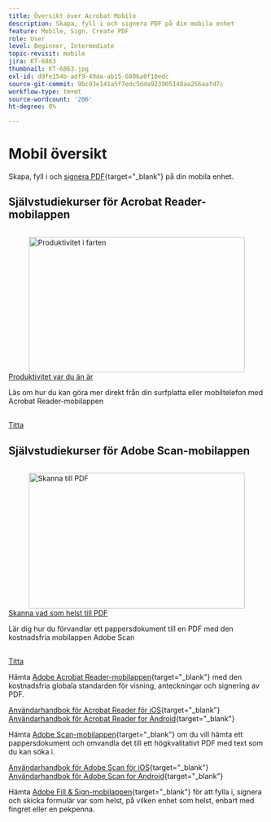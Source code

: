 ```yaml
---
title: Översikt över Acrobat Mobile
description: Skapa, fyll i och signera PDF på din mobila enhet
feature: Mobile, Sign, Create PDF
role: User
level: Beginner, Intermediate
topic-revisit: mobile
jira: KT-6863
thumbnail: KT-6863.jpg
exl-id: d9fe154b-adf9-49da-ab15-6806a0f10edc
source-git-commit: 9bc93e141a5f7edc5dda923905148aa256aafd7c
workflow-type: tm+mt
source-wordcount: '206'
ht-degree: 0%

---
```


# Mobil översikt

Skapa, fyll i och [signera PDF](https://www.adobe.com/se/acrobat/online/sign-pdf.html){target="_blank"} på din mobila enhet.

## Självstudiekurser för Acrobat Reader-mobilappen

<!-- START CARDS HTML - DO NOT MODIFY BY HAND -->
<div class="columns">
    <div class="column is-half-tablet is-half-desktop is-one-third-widescreen" aria-label="Productivity on the go">
        <div class="card" style="height: 100%; display: flex; flex-direction: column; height: 100%;">
            <div class="card-image">
                <figure class="image x-is-16by9">
                    <a href="https://experienceleague.adobe.com/en/docs/document-cloud-learn/acrobat-learning/getting-started/productivity" title="Produktivitet i farten" target="_self" rel="referrer">
                        <img class="is-bordered-r-small" src="https://experienceleague.adobe.com/en/docs/document-cloud-learn/acrobat-learning/mobile/media_1baac857c8ccc7eb8f0af7c27bd123772b2d5cac4.png?width=400&format=webply&optimize=medium" alt="Produktivitet i farten"
                             style="width: 100%; aspect-ratio: 16 / 9; object-fit: cover; overflow: hidden; display: block; margin: auto;">
                    </a>
                </figure>
            </div>
            <div class="card-content is-padded-small" style="display: flex; flex-direction: column; flex-grow: 1; justify-content: space-between;">
                <div class="top-card-content">
                    <p class="headline is-size-6 has-text-weight-bold">
                        <a href="https://experienceleague.adobe.com/en/docs/document-cloud-learn/acrobat-learning/getting-started/productivity" target="_self" rel="referrer" title="Produktivitet i farten">Produktivitet var du än är</a>
                    </p>
                    <p class="is-size-6">Läs om hur du kan göra mer direkt från din surfplatta eller mobiltelefon med Acrobat Reader-mobilappen</p>
                </div>
                <a href="https://experienceleague.adobe.com/en/docs/document-cloud-learn/acrobat-learning/getting-started/productivity" target="_self" rel="referrer" class="spectrum-Button spectrum-Button--outline spectrum-Button--primary spectrum-Button--sizeM" style="align-self: flex-start; margin-top: 1rem;">
                    <span class="spectrum-Button-label has-no-wrap has-text-weight-bold">Titta</span>
                </a>
            </div>
        </div>
    </div>
</div>
<!-- END CARDS HTML - DO NOT MODIFY BY HAND -->

## Självstudiekurser för Adobe Scan-mobilappen

<!-- START CARDS HTML - DO NOT MODIFY BY HAND -->
<div class="columns">
    <div class="column is-half-tablet is-half-desktop is-one-third-widescreen" aria-label="Scan anything to PDF">
        <div class="card" style="height: 100%; display: flex; flex-direction: column; height: 100%;">
            <div class="card-image">
                <figure class="image x-is-16by9">
                    <a href="https://experienceleague.adobe.com/en/docs/document-cloud-learn/acrobat-learning/mobile/scan-mobile-app" title="Skanna till PDF" target="_self" rel="referrer">
                        <img class="is-bordered-r-small" src="https://experienceleague.adobe.com/en/docs/document-cloud-learn/acrobat-learning/mobile/media_194c72db4bfb487b4aa16a298167469d060790c36.png?width=400&format=webply&optimize=medium" alt="Skanna till PDF"
                             style="width: 100%; aspect-ratio: 16 / 9; object-fit: cover; overflow: hidden; display: block; margin: auto;">
                    </a>
                </figure>
            </div>
            <div class="card-content is-padded-small" style="display: flex; flex-direction: column; flex-grow: 1; justify-content: space-between;">
                <div class="top-card-content">
                    <p class="headline is-size-6 has-text-weight-bold">
                        <a href="https://experienceleague.adobe.com/en/docs/document-cloud-learn/acrobat-learning/mobile/scan-mobile-app" target="_self" rel="referrer" title="Skanna till PDF">Skanna vad som helst till PDF</a>
                    </p>
                    <p class="is-size-6">Lär dig hur du förvandlar ett pappersdokument till en PDF med den kostnadsfria mobilappen Adobe Scan</p>
                </div>
                <a href="https://experienceleague.adobe.com/en/docs/document-cloud-learn/acrobat-learning/mobile/scan-mobile-app" target="_self" rel="referrer" class="spectrum-Button spectrum-Button--outline spectrum-Button--primary spectrum-Button--sizeM" style="align-self: flex-start; margin-top: 1rem;">
                    <span class="spectrum-Button-label has-no-wrap has-text-weight-bold">Titta</span>
                </a>
            </div>
        </div>
    </div>
</div>
<!-- END CARDS HTML - DO NOT MODIFY BY HAND -->

Hämta [Adobe Acrobat Reader-mobilappen](https://www.adobe.com/acrobat/mobile/acrobat-reader.html){target="_blank"} med den kostnadsfria globala standarden för visning, anteckningar och signering av PDF.

[Användarhandbok för Acrobat Reader för iOS](https://www.adobe.com/devnet-docs/acrobat/ios/en/){target="_blank"}
[Användarhandbok för Acrobat Reader for Android](https://www.adobe.com/devnet-docs/acrobat/android/en/){target="_blank"}

Hämta [Adobe Scan-mobilappen](https://www.adobe.com/acrobat/mobile/scanner-app.html){target="_blank"} om du vill hämta ett pappersdokument och omvandla det till ett högkvalitativt PDF med text som du kan söka i.

[Användarhandbok för Adobe Scan för iOS](https://www.adobe.com/devnet-docs/adobescan/ios/en/){target="_blank"}
[Användarhandbok för Adobe Scan for Android](https://www.adobe.com/devnet-docs/adobescan/android/en/){target="_blank"}

Hämta [Adobe Fill &amp; Sign-mobilappen](https://www.adobe.com/acrobat/mobile/fill-sign-pdfs.html){target="_blank"} för att fylla i, signera och skicka formulär var som helst, på vilken enhet som helst, enbart med fingret eller en pekpenna.
